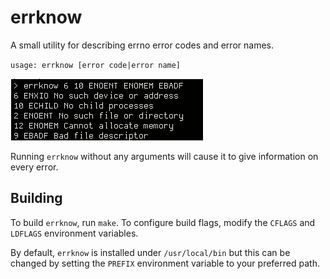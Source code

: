 # errknow

A small utility for describing errno error codes and error names.

`usage: errknow [error code|error name]`

![Example usage](example.png)

Running `errknow` without any arguments will cause it to give information on every error.

## Building

To build `errknow`, run `make`.
To configure build flags, modify the `CFLAGS` and `LDFLAGS` environment variables.  

By default, `errknow` is installed under `/usr/local/bin`
but this can be changed by setting the `PREFIX` environment variable
to your preferred path.

